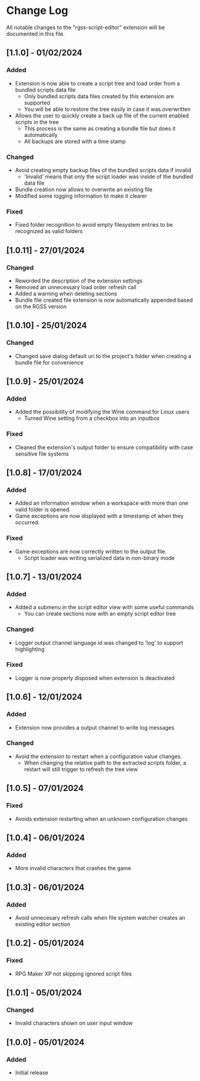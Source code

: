 # Change Log

All notable changes to the "rgss-script-editor" extension will be documented in this file.

## [1.1.0] - 01/02/2024

### Added

+ Extension is now able to create a script tree and load order from a bundled scripts data file
  + Only bundled scripts data files created by this extension are supported
  + You will be able to restore the tree easily in case it was overwritten
+ Allows the user to quickly create a back up file of the current enabled scripts in the tree
  + This process is the same as creating a bundle file but does it automatically
  + All backups are stored with a time stamp

### Changed

+ Avoid creating empty backup files of the bundled scripts data if invalid
  + 'Invalid' means that only the script loader was inside of the bundled data file
+ Bundle creation now allows to overwrite an existing file
+ Modified some logging information to make it clearer

### Fixed

+ Fixed folder recognition to avoid empty filesystem entries to be recognized as valid folders

## [1.0.11] - 27/01/2024

### Changed

+ Reworded the description of the extension settings
+ Removed an unnecessary load order refresh call
+ Added a warning when deleting sections
+ Bundle file created file extension is now automatically appended based on the RGSS version

## [1.0.10] - 25/01/2024

### Changed

+ Changed save dialog default uri to the project's folder when creating a bundle file for convenience

## [1.0.9] - 25/01/2024

### Added

+ Added the possibility of modifying the Wine command for Linux users
  + Turned Wine setting from a checkbox into an inputbox

### Fixed

+ Cleaned the extension's output folder to ensure compatibility with case sensitive file systems

## [1.0.8] - 17/01/2024

### Added

+ Added an information window when a workspace with more than one valid folder is opened.
+ Game exceptions are now displayed with a timestamp of when they occurred.

### Fixed

+ Game exceptions are now correctly written to the output file.
  + Script loader was writing serialized data in non-binary mode

## [1.0.7] - 13/01/2024

### Added

+ Added a submenu in the script editor view with some useful commands
  + You can create sections now with an empty script editor tree

### Changed

+ Logger output channel language id was changed to 'log' to support highlighting

### Fixed

+ Logger is now properly disposed when extension is deactivated

## [1.0.6] - 12/01/2024

### Added

+ Extension now provides a output channel to write log messages

### Changed

+ Avoid the extension to restart when a configuration value changes.
  + When changing the relative path to the extracted scripts folder, a restart will still trigger to refresh the tree view

## [1.0.5] - 07/01/2024

### Fixed

+ Avoids extension restarting when an unknown configuration changes

## [1.0.4] - 06/01/2024

### Added

+ More invalid characters that crashes the game

## [1.0.3] - 06/01/2024

### Added

+ Avoid unnecesary refresh calls when file system watcher creates an existing editor section

## [1.0.2] - 05/01/2024

### Fixed

+ RPG Maker XP not skipping ignored script files

## [1.0.1] - 05/01/2024

### Changed

+ Invalid characters shown on user input window

## [1.0.0] - 05/01/2024

### Added

- Initial release

